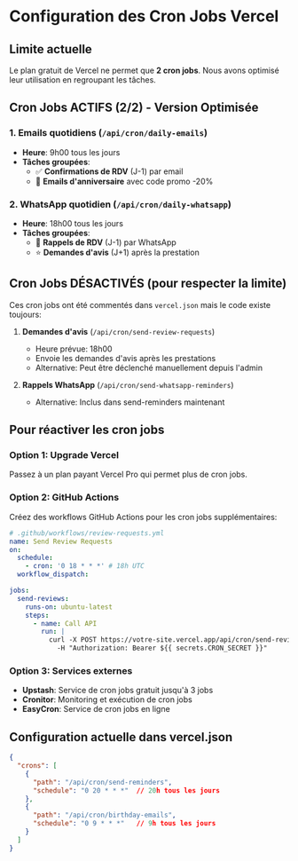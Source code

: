 # Configuration des Cron Jobs Vercel

## Limite actuelle
Le plan gratuit de Vercel ne permet que **2 cron jobs**. Nous avons optimisé leur utilisation en regroupant les tâches.

## Cron Jobs ACTIFS (2/2) - Version Optimisée

### 1. **Emails quotidiens** (`/api/cron/daily-emails`)
- **Heure**: 9h00 tous les jours
- **Tâches groupées**:
  - ✅ **Confirmations de RDV** (J-1) par email
  - 🎂 **Emails d'anniversaire** avec code promo -20%

### 2. **WhatsApp quotidien** (`/api/cron/daily-whatsapp`)
- **Heure**: 18h00 tous les jours
- **Tâches groupées**:
  - 🔔 **Rappels de RDV** (J-1) par WhatsApp
  - ⭐ **Demandes d'avis** (J+1) après la prestation

## Cron Jobs DÉSACTIVÉS (pour respecter la limite)
Ces cron jobs ont été commentés dans `vercel.json` mais le code existe toujours:

1. **Demandes d'avis** (`/api/cron/send-review-requests`)
   - Heure prévue: 18h00
   - Envoie les demandes d'avis après les prestations
   - Alternative: Peut être déclenché manuellement depuis l'admin

2. **Rappels WhatsApp** (`/api/cron/send-whatsapp-reminders`)
   - Alternative: Inclus dans send-reminders maintenant

## Pour réactiver les cron jobs
### Option 1: Upgrade Vercel
Passez à un plan payant Vercel Pro qui permet plus de cron jobs.

### Option 2: GitHub Actions
Créez des workflows GitHub Actions pour les cron jobs supplémentaires:

```yaml
# .github/workflows/review-requests.yml
name: Send Review Requests
on:
  schedule:
    - cron: '0 18 * * *' # 18h UTC
  workflow_dispatch:

jobs:
  send-reviews:
    runs-on: ubuntu-latest
    steps:
      - name: Call API
        run: |
          curl -X POST https://votre-site.vercel.app/api/cron/send-review-requests \
            -H "Authorization: Bearer ${{ secrets.CRON_SECRET }}"
```

### Option 3: Services externes
- **Upstash**: Service de cron jobs gratuit jusqu'à 3 jobs
- **Cronitor**: Monitoring et exécution de cron jobs
- **EasyCron**: Service de cron jobs en ligne

## Configuration actuelle dans vercel.json
```json
{
  "crons": [
    {
      "path": "/api/cron/send-reminders",
      "schedule": "0 20 * * *"  // 20h tous les jours
    },
    {
      "path": "/api/cron/birthday-emails",
      "schedule": "0 9 * * *"   // 9h tous les jours
    }
  ]
}
```